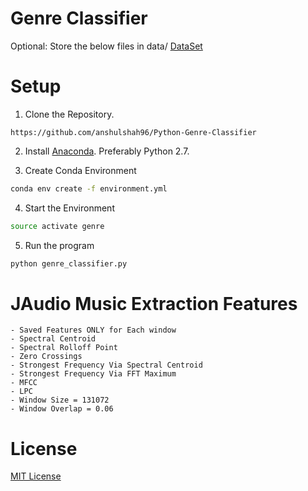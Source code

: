 Genre Classifier
========================

Optional: Store the below files in data/ 
[DataSet](https://www.dropbox.com/s/3shzbk6kyuo5akm/data.zip?dl=0)


Setup
=====================================

1. Clone the Repository.
```shell
https://github.com/anshulshah96/Python-Genre-Classifier
```

2. Install [Anaconda](https://www.continuum.io/downloads#linux). Preferably Python 2.7.

3. Create Conda Environment
```bash
conda env create -f environment.yml
```

4. Start the Environment
```bash
source activate genre
```

5. Run the program
```python
python genre_classifier.py

```

JAudio Music Extraction Features
=====================================

	- Saved Features ONLY for Each window
	- Spectral Centroid
	- Spectral Rolloff Point
	- Zero Crossings
	- Strongest Frequency Via Spectral Centroid
	- Strongest Frequency Via FFT Maximum
	- MFCC
	- LPC
	- Window Size = 131072
	- Window Overlap = 0.06


License
=========
[MIT License](https://anshul.mit-license.org/)
